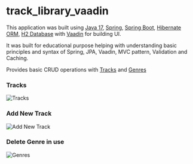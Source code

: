 # track_library_vaadin

This application was built using
[Java 17](https://jdk.java.net/17/),
[Spring](https://spring.io/),
[Spring Boot](https://spring.io/projects/spring-boot),
[Hibernate ORM](https://hibernate.org/),
[H2 Database](https://www.h2database.com/html/main.html)
with [Vaadin](https://vaadin.com/)
for building UI.

It was built for educational purpose helping with understanding basic principles and syntax of Spring, JPA, Vaadin, MVC pattern, 
Validation and Caching.

Provides basic CRUD operations with
[Tracks](https://github.com/dm4nk/track_library_vaadin/blob/master/src/main/java/com/dm4nk/track_library_vaadin/domain/Track.java)
and
[Genres](https://github.com/dm4nk/track_library_vaadin/blob/master/src/main/java/com/dm4nk/track_library_vaadin/domain/Genre.java)

### Tracks

![Tracks](https://user-images.githubusercontent.com/80630476/150535728-229be646-5a4f-4739-9d4c-e659b4c94b38.png)

### Add New Track

![Add New Track](https://user-images.githubusercontent.com/80630476/150593000-50879664-c905-48c8-b0f8-64ff2d79b81f.png)

### Delete Genre in use

![Genres](https://user-images.githubusercontent.com/80630476/150592907-7dcdd328-821d-46bc-91bb-d047447a59f0.png)

